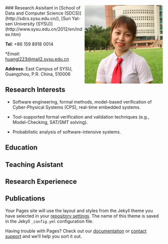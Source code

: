 <img style="float: right;" src="Figures/profile.jpg" width="250">
### Research Asisitant in [School of Data and Computer Science (SDCS)](http://sdcs.sysu.edu.cn/), [Sun Yat-sen University (SYSU)](http://www.sysu.edu.cn/2012/en/index.htm)

**Tel**: +86 159 8918 0014

**Email*: huangl223@mail2.sysu.edu.cn

**Address**: East Campus of SYSU, Guangzhou, P.R. China, 510006


## Research Interests

- Software engineering, formal methods, model-based verification of Cyber-Physical Systems (CPS),
real-time embedded systems.

- Tool-supported formal verification and validation techniques (e.g., Model-Checking, SAT/SMT solving).

- Probabilistic analysis of software-intensive systems.

## Education

## Teaching Asistant

## Research Experienece


## Publications

Your Pages site will use the layout and styles from the Jekyll theme you have selected in your [repository settings](https://github.com/huangl223/huangli/settings). The name of this theme is saved in the Jekyll `_config.yml` configuration file.


Having trouble with Pages? Check out our [documentation](https://help.github.com/categories/github-pages-basics/) or [contact support](https://github.com/contact) and we’ll help you sort it out.
